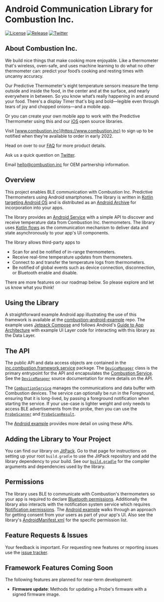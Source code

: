 # Android Communication Library for Combustion Inc.

[![License](https://img.shields.io/github/license/combustion-inc/combustion-android-ble?color=red)](LICENSE)
[![Release](https://img.shields.io/github/v/release/combustion-inc/combustion-android-ble?color=red&include_prereleases)](https://jitpack.io/#combustion-inc/combustion-android-ble)
[![Twitter](https://img.shields.io/badge/Twitter-@inccombustion-blue.svg?style=flat)](https://twitter.com/intent/tweet?screen_name=inccombustion)

## About Combustion Inc.

We build nice things that make cooking more enjoyable. Like a thermometer that's wireless, oven-safe, and uses machine learning to do what no other thermometer can: predict your food’s cooking and resting times with uncanny accuracy. 

Our Predictive Thermometer's eight temperature sensors measure the temp outside and inside the food, in the center and at the surface, and nearly everywhere in between. So you know what’s really happening in and around your food. There's a display Timer that's big and bold—legible even through tears of joy and chopped onions—and a mobile app. 

Or you can create your own mobile app to work with the Predictive Thermometer using this and our [iOS](https://github.com/combustion-inc/combustion-ios-ble) open source libraries.

Visit [www.combustion.inc](https://www.combustion.inc) to sign up to be notified when they're available to order in early 2022.

Head on over to our [FAQ](https://combustion.inc/pages/faq) for more product details.

Ask us a quick question on [Twitter](https://twitter.com/intent/tweet?screen_name=inccombustion).

Email [hello@combustion.inc](mailto:hello@combustion.inc) for OEM partnership information.

## Overview
This project enables BLE communication with Combustion Inc. Predictive Thermometers using Android smartphones.  The library is written in [Kotlin targeting Android OS](https://developer.android.com/kotlin) and is distributed as an [Android Archive](https://developer.android.com/studio/projects/android-library) for incorporation into your apps.  

The library provides an [Android Service](https://developer.android.com/guide/components/services) with a simple API to discover and receive temperature data from Combustion Inc. thermometers.  The library uses [Kotlin flows](https://developer.android.com/kotlin/flow) as the communication mechanism to deliver data and state asynchronously to your app's UI components.

The library allows third-party apps to
- Scan for and be notified of in-range thermometers.
- Receive real-time temperature updates from thermometers.
- Connect to and transfer the temperature logs from thermometers.
- Be notified of global events such as device connection, disconnection, or Bluetooth enable and disable.

There are more features on our roadmap below.  So please explore and let us know what you think!

## Using the Library

A straightforward example Android app illustrating the use of this framework is available at the [combustion-android-example](https://github.com/combustion-inc/combustion-android-example) repo.  The example uses [Jetpack Compose](https://developer.android.com/jetpack/compose) and follows Android's [Guide to App Architecture](https://developer.android.com/jetpack/guide#ui-layer) with example UI Layer code for interacting with this library as the Data Layer.

## The API

The public API and data access objects are contained in the [inc.combustion.framework.service](combustion-android-ble/src/main/java/inc/combustion/framework/service) package.  The [`DeviceManager`](combustion-android-ble/src/main/java/inc/combustion/framework/service/DeviceManager.kt) class is the primary entrypoint for the API and encapsulates the [Combustion Service](https://github.com/combustion-inc/combustion-android-ble/blob/develop/combustion-android-ble/src/main/java/inc/combustion/framework/service/CombustionService.kt).  See the [`DeviceManager`](combustion-android-ble/src/main/java/inc/combustion/framework/service/DeviceManager.kt) source documentation for more details on the API.

The [`CombustionService`](https://github.com/combustion-inc/combustion-android-ble/blob/develop/combustion-android-ble/src/main/java/inc/combustion/framework/service/CombustionService.kt) manages the communications and data buffer with Combustion devices.  The service can optionally be run in the Foreground, ensuring that it is long-lived, by passing a foreground notification when starting the service.  If your use-case is lighter weight and only needs to access BLE advertisements from the probe, then you can use the [`ProbeScanner`](https://github.com/combustion-inc/combustion-android-ble/blob/develop/combustion-android-ble/src/main/java/inc/combustion/framework/service/ProbeScanner.kt) and [`ProbeScanResult`](https://github.com/combustion-inc/combustion-android-ble/blob/develop/combustion-android-ble/src/main/java/inc/combustion/framework/service/ProbeScanResult.kt).

The [Android example](https://github.com/combustion-inc/combustion-android-example) provides more detail on using these APIs.

## Adding the Library to Your Project
You can find our library on [JitPack](https://jitpack.io/#combustion-inc/combustion-android-ble).  Go to that page for instructions on setting up your root `build.gradle` to use the JitPack repository and add the library dependency to your build.  See our [`build.gradle`](combustion-android-ble/build.gradle) for the compiler arguments and dependencies used by the library.

## Permissions
The library uses BLE to communicate with Combustion's thermometers so your app is required to declare [Bluetooth permissions](https://developer.android.com/guide/topics/connectivity/bluetooth/permissions). Additionally the library also interacts with the notification system service which requires [Notification permissions](https://developer.android.com/develop/ui/views/notifications/notification-permission). The [Android example](https://github.com/combustion-inc/combustion-android-example) walks through an approach for getting consent from your users as part of your app's UI.  Also see the library's [AndroidManifest.xml](combustion-android-ble/src/main/AndroidManifest.xml) for the specific permission list.

## Feature Requests & Issues
Your feedback is important.  For requesting new features or reporting issues use the [issue tracker](https://github.com/combustion-inc/combustion-android-ble/issues).  

## Framework Features Coming Soon

The following features are planned for near-term development:

- **Firmware update**: Methods for updating a Probe's firmware with a signed firmware image.
